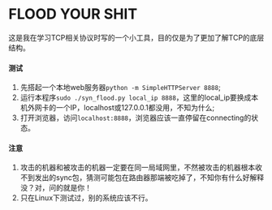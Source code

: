 FLOOD YOUR SHIT
=====

这是我在学习TCP相关协议时写的一个小工具，目的仅是为了更加了解TCP的底层结构。

#### 测试

1. 先搭起一个本地web服务器`python -m SimpleHTTPServer 8888`;
2. 运行本程序`sudo ./syn_flood.py local_ip 8888`，这里的local_ip要换成本机外网卡的一个IP，localhost或127.0.0.1都没用，不知为什么;
3. 打开浏览器，访问`localhost:8888`，浏览器应该一直停留在connecting的状态。

#### 注意
1. 攻击的机器和被攻击的机器一定要在同一局域网里，不然被攻击的机器根本收不到发出的sync包，猜测可能包在路由器那端被吃掉了，不知你有什么好解释没？对，问的就是你！
2. 只在Linux下测试过，别的系统应该不行。
